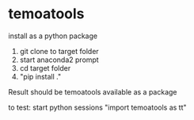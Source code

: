 # temoatools

install as a python package

1) git clone to target folder
2) start anaconda2 prompt
3) cd target folder
4) "pip install ."

Result should be temoatools available as a package

to test:
start python sessions
"import temoatools as tt"